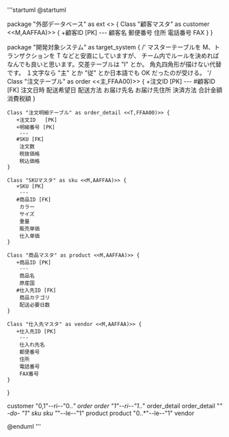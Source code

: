 
'''startuml
@startuml

package "外部データベース" as ext <<Database>> {
    Class "顧客マスタ" as customer <<M,AAFFAA)>> {
       +顧客ID [PK]
        ---
        顧客名
        郵便番号
        住所
        電話番号
        FAX
    }
}

package "開発対象システム" as target_system {
    /'
      マスターテーブルを M、トランザクションを T などと安直にしていますが、
      チーム内でルールを決めればなんでも良いと思います。交差テーブルは "I" とか。
      角丸四角形が描けない代替です。
      １文字なら "主" とか "従" とか日本語でも OK だったのが受ける。
     '/
    Class "注文テーブル" as order <<主,FFAA00)>> {
       +注文ID [PK]
        ---
       #顧客ID [FK]
        注文日時
        配送希望日
        配送方法
        お届け先名
        お届け先住所
        決済方法
        合計金額
        消費税額
    }

    Class "注文明細テーブル" as order_detail <<T,FFAA00)>> {
       +注文ID   [PK]
       +明細番号 [PK]
        ---
       #SKU [FK]
        注文数
        税抜価格
        税込価格
    }

    Class "SKUマスタ" as sku <<M,AAFFAA)>> {
       +SKU [PK]
        ---
       #商品ID [FK]
        カラー
        サイズ
        重量
        販売単価
        仕入単価
    }

    Class "商品マスタ" as product <<M,AAFFAA)>> {
       +商品ID [PK]
        ---
        商品名
        原産国
       #仕入先ID [FK]
        商品カテゴリ
        配送必要日数
    }

    Class "仕入先マスタ" as vendor <<M,AAFFAA)>> {
       +仕入先ID [PK]
        ---
        仕入れ先名
        郵便番号
        住所
        電話番号
        FAX番号
    }
}

customer      "0,1"--ri--"0..*"     order
order           "1"--ri--"1..*"     order_detail
order_detail    "*" -do- "1"        sku
sku             "*"--le--"1"        product
product      "0..*"--le--"1"        vendor


@enduml
'''

